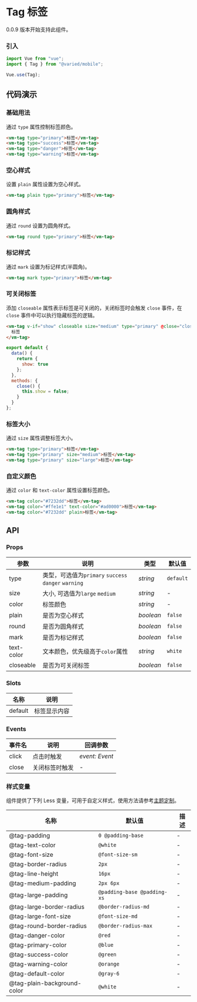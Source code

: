 # Tag 标签

0.0.9 版本开始支持此组件。

### 引入

```js
import Vue from "vue";
import { Tag } from "@varied/mobile";

Vue.use(Tag);
```

## 代码演示

### 基础用法

通过 `type` 属性控制标签颜色。

```html
<vm-tag type="primary">标签</vm-tag>
<vm-tag type="success">标签</vm-tag>
<vm-tag type="danger">标签</vm-tag>
<vm-tag type="warning">标签</vm-tag>
```

### 空心样式

设置 `plain` 属性设置为空心样式。

```html
<vm-tag plain type="primary">标签</vm-tag>
```

### 圆角样式

通过 `round` 设置为圆角样式。

```html
<vm-tag round type="primary">标签</vm-tag>
```

### 标记样式

通过 `mark` 设置为标记样式(半圆角)。

```html
<vm-tag mark type="primary">标签</vm-tag>
```

### 可关闭标签

添加 `closeable` 属性表示标签是可关闭的，关闭标签时会触发 `close` 事件，在 `close` 事件中可以执行隐藏标签的逻辑。

```html
<vm-tag v-if="show" closeable size="medium" type="primary" @close="close">
  标签
</vm-tag>
```

```js
export default {
  data() {
    return {
      show: true
    };
  },
  methods: {
    close() {
      this.show = false;
    }
  }
};
```

### 标签大小

通过 `size` 属性调整标签大小。

```html
<vm-tag type="primary">标签</vm-tag>
<vm-tag type="primary" size="medium">标签</vm-tag>
<vm-tag type="primary" size="large">标签</vm-tag>
```

### 自定义颜色

通过 `color` 和 `text-color` 属性设置标签颜色。

```html
<vm-tag color="#7232dd">标签</vm-tag>
<vm-tag color="#ffe1e1" text-color="#ad0000">标签</vm-tag>
<vm-tag color="#7232dd" plain>标签</vm-tag>
```

## API

### Props

| 参数       | 说明                                                 | 类型      | 默认值    |
| ---------- | ---------------------------------------------------- | --------- | --------- |
| type       | 类型，可选值为`primary` `success` `danger` `warning` | _string_  | `default` |
| size       | 大小, 可选值为`large` `medium`                       | _string_  | -         |
| color      | 标签颜色                                             | _string_  | -         |
| plain      | 是否为空心样式                                       | _boolean_ | `false`   |
| round      | 是否为圆角样式                                       | _boolean_ | `false`   |
| mark       | 是否为标记样式                                       | _boolean_ | `false`   |
| text-color | 文本颜色，优先级高于`color`属性                      | _string_  | `white`   |
| closeable  | 是否为可关闭标签                                     | _boolean_ | `false`   |

### Slots

| 名称    | 说明         |
| ------- | ------------ |
| default | 标签显示内容 |

### Events

| 事件名 | 说明           | 回调参数       |
| ------ | -------------- | -------------- |
| click  | 点击时触发     | _event: Event_ |
| close  | 关闭标签时触发 | -              |

### 样式变量

组件提供了下列 Less 变量，可用于自定义样式，使用方法请参考[主题定制](#/theme)。

| 名称                        | 默认值                      | 描述 |
| --------------------------- | --------------------------- | ---- |
| @tag-padding                | `0 @padding-base`           | -    |
| @tag-text-color             | `@white`                    | -    |
| @tag-font-size              | `@font-size-sm`             | -    |
| @tag-border-radius          | `2px`                       | -    |
| @tag-line-height            | `16px`                      | -    |
| @tag-medium-padding         | `2px 6px`                   | -    |
| @tag-large-padding          | `@padding-base @padding-xs` | -    |
| @tag-large-border-radius    | `@border-radius-md`         | -    |
| @tag-large-font-size        | `@font-size-md`             | -    |
| @tag-round-border-radius    | `@border-radius-max`        | -    |
| @tag-danger-color           | `@red`                      | -    |
| @tag-primary-color          | `@blue`                     | -    |
| @tag-success-color          | `@green`                    | -    |
| @tag-warning-color          | `@orange`                   | -    |
| @tag-default-color          | `@gray-6`                   | -    |
| @tag-plain-background-color | `@white`                    | -    |
